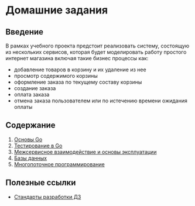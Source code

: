 # Домашние задания

## Введение

  В рамках учебного проекта предстоит реализовать систему, состоящую из нескольких сервисов, которая
будет моделировать работу простого интернет магазина включая такие бизнес процессы как:

- добавление товаров в корзину и их удаление из нее
- просмотр содержимого корзины
- оформление заказа по текущему составу корзины
- создание заказа
- оплата заказа
- отмена заказа пользователем или по истечению времени ожидания оплаты

## Содержание

1. [Основы Go](./homework-1)
1. [Тестирование в Go](./homework-2)
1. [Межсервисное взаимодействие и основы эксплуатации](./homework-3)
1. [Базы данных](./homework-4)
1. [Многопоточное программирование](./homework-5)

## Полезные ссылки

- [Стандарты разработки ДЗ](https://confluence.o3.ru/pages/viewpage.action?pageId=417545375)
